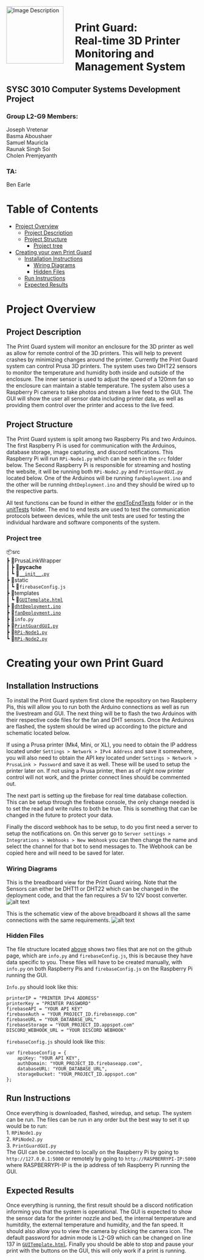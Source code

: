 <img src="PrintGuardLogo.png" alt="Image Description" align="left" width="150" height="auto" style="margin-right: 30px">

# Print Guard: <br> Real-time 3D Printer Monitoring and Management System <!-- omit in toc -->

## SYSC 3010 Computer Systems Development Project <!-- omit in toc -->
### Group L2-G9 Members: <!-- omit in toc -->
Joseph Vretenar<br> Basma Aboushaer<br> Samuel Mauricla<br> Raunak Singh Soi<br> Cholen Premjeyanth

### TA: <!-- omit in toc -->
Ben Earle

# Table of Contents <!-- omit in toc -->
- [Project Overview](#project-overview)
  - [Project Description](#project-description)
  - [Project Structure](#project-structure)
    - [Project tree](#project-tree)
- [Creating your own Print Guard](#creating-your-own-print-guard)
  - [Installation Instructions](#installation-instructions)
    - [Wiring Diagrams](#wiring-diagrams)
    - [Hidden Files](#hidden-files)
  - [Run Instructions](#run-instructions)
  - [Expected Results](#expected-results)


# Project Overview
## Project Description

The Print Guard system will monitor an enclosure for the 3D printer as well as allow for remote control of the 3D printers. This will help to prevent crashes by minimizing changes around the printer. Currently the Print Guard system can control Prusa 3D printers. The system uses two DHT22 sensors to monitor the temperature and humidity both inside and outside of the enclosure. The inner sensor is used to adjust the speed of a 120mm fan so the enclosure can maintain a stable temperature. The system also uses a Raspberry Pi camera to take photos and stream a live feed to the GUI. The GUI will show the user all sensor data including printer data, as well as providing them control over the printer and access to the live feed.

## Project Structure

The Print Guard system is split among two Raspberry Pis and two Arduinos. The first Raspberry Pi is used for communication with the Arduinos, database storage, image capturing, and discord notifications. This Raspberry Pi will run ```RPi-Node1.py``` which can be seen in the ```src``` folder below. The Second Raspberry Pi is responsible for streaming and hosting the website, it will be running both ```RPi-Node2.py``` and ```PrintGuardGUI.py``` located below. One of the Arduinos will be running ```fanDeployment.ino``` and the other will be running ```dhtDeployment.ino``` and they should be wired up to the respective parts.

All test functions can be found in either the [endToEndTests](/endToEndTests/) folder or in the [unitTests](/unitTests/README.md) folder. The end to end tests are used to test the communication protocols between devices, while the unit tests are used for testing the individual hardware and software components of the system.

### Project tree
📦src<br>
 ┣ 📂PrusaLinkWrapper<br>
 ┃ ┣ 📂__pycache__<br>
 ┃ ┗ 📜[```__init__.py```](/src/PrusaLinkWrapper/__init__.py)<br>
 ┣ 📂static<br>
 ┃ ┗ 📜```firebaseConfig.js```<br>
 ┣ 📂templates<br>
 ┃ ┗ 📜[```GUITemplate.html```](/src/templates/GUITemplate.html)<br>
 ┣ 📜[```dhtDeployment.ino```](/src/dhtDeployment.ino)<br>
 ┣ 📜[```fanDeployment.ino```](/src/fanDeployment.ino)<br>
 ┣ 📜```info.py```<br>
 ┣ 📜[```PrintGuardGUI.py```](/src/PrintGuardGUI.py)<br>
 ┣ 📜[```RPi-Node1.py```](/src/RPi-Node1.py)<br>
 ┗ 📜[```RPi-Node2.py```](/src/RPi-Node2.py)<br>

# Creating your own Print Guard
## Installation Instructions

To install the Print Guard system first clone the repository on two Raspberry Pis, this will allow you to run both the Arduino connections as well as run the livestream and GUI. The next thing will be to flash the two Arduinos with their respective code files for the fan and DHT sensors. Once the Arduinos are flashed, the system should be wired up according to the picture and schematic located below. 

If using a Prusa printer (Mk4, Mini, or XL), you need to obtain the IP address located under ```Settings > Network > IPv4 Address``` and save it somewhere, you will also need to obtain the API key located under ```Settings > Network > PrusaLink > Password``` and save it as well. These will be used to setup the printer later on. If not using a Prusa printer, then as of right now printer control will not work, and the printer connect lines should be commented out.

The next part is setting up the firebase for real time database collection. This can be setup through the firebase console, the only change needed is to set the read and write rules to both be true. This is something that can be changed in the future to protect your data.

Finally the discord webhook has to be setup, to do you first need a server to setup the notifications on. On this server go to ```Server settings > Integrations > Webhooks > New Webhook``` you can then change the name and select the channel for that bot to send messages to. The Webhook can be copied here and will need to be saved for later.

### Wiring Diagrams
This is the breadboard view for the Print Guard wiring. Note that the Sensors can either be DHT11 or DHT22 which can be changed in the deployment code, and that the fan requires a 5V to 12V boost converter.
![alt text](BreadboardView.png)

This is the schematic view of the above breadboard it shows all the same connections with the same requirements.
![alt text](SchematicView.png)

### Hidden Files

The file structure located [above](#Project-tree) shows two files that are not on the github page, which are ```info.py``` and ```firebaseConfig.js```, this is because they have data specific to you. These files will have to be created manually, with ```info.py``` on both Raspberry Pis and ```firebaseConfig.js``` on the Raspberry Pi running the GUI. 

```Info.py``` should look like this:
```
printerIP = "PRINTER IPv4 ADDRESS"
printerKey = "PRINTER PASSWORD"
firebaseAPI = "YOUR API KEY"
firebaseAuth = "YOUR_PROJECT_ID.firebaseapp.com"
firebaseURL = "YOUR_DATABASE_URL"
firebaseStorage = "YOUR_PROJECT_ID.appspot.com"
DISCORD_WEBHOOK_URL = "YOUR DISCORD WEBHOOK"
```

```firebaseConfig.js``` should look like this:
```
var firebaseConfig = {
    apiKey: "YOUR API KEY",
    authDomain: "YOUR_PROJECT_ID.firebaseapp.com",
    databaseURL: "YOUR_DATABASE_URL",
    storageBucket: "YOUR_PROJECT_ID.appspot.com"
};
```

## Run Instructions

Once everything is downloaded, flashed, wiredup, and setup. The system can be run. The files can be run in any order but the best way to set it up would be to run:<br>1. ```RPiNode1.py```<br>2. ```RPiNode2.py```<br>3. ```PrintGuardGUI.py```<br>The GUI can be connected to locally on the Raspberry Pi by going to ```http://127.0.0.1:5000``` or remotely by going to ```http://RASPBERRYPI-IP:5000``` where RASPBERRYPI-IP is the ip address of teh Raspberry Pi running the GUI.

## Expected Results

Once everything is running, the first result should be a discord notification informing you that the system is operational. The GUI is expected to show the sensor data for the printer nozzle and bed, the internal temperature and humitdity, the external temperature and humidity, and the fan speed. It should also allow you to view the camera by clicking the camera icon. The default password for admin mode is L2-G9 which can be changed on line 137 in [```GUITemplate.html```](/src/templates/GUITemplate.html). Finally you should be able to stop and pause your print with the buttons on the GUI, this will only work if a print is running.